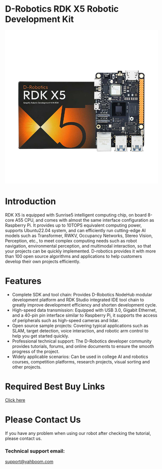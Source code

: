 # D-Robotics RDK X5 Robotic Development Kit
![](https://github.com/YahboomTechnology/RDK-X5-Board/blob/main/RDK-X5-Board.jpg)
# Introduction
RDK X5 is equipped with Sunrise5 intelligent computing chip, on board 8-core A55 CPU, and comes with almost the same interface configuration as Raspberry Pi. It provides up to 10TOPS equivalent computing power, supports Ubuntu22.04 system, and can efficiently run cutting-edge AI models such as Transformer, RWKV, Occupancy Networks, Stereo Vision, Perception, etc., to meet complex computing needs such as robot navigation, environmental perception, and multimodal interaction, so that your projects can be quickly implemented. D-robotics provides it with more than 100 open source algorithms and applications to help customers develop their own projects efficiently.
# Features
* Complete SDK and tool chain: Provides D-Robotics NodeHub modular development platform and RDK Studio integrated IDE tool chain to greatly improve development efficiency and shorten development cycle.
* High-speed data transmission: Equipped with USB 3.0, Gigabit Ethernet, and a 40-pin pin interface similar to Raspberry Pi, it supports the access of peripherals such as high-speed cameras and lidar.
* Open source sample projects: Covering typical applications such as SLAM, target detection, voice interaction, and robotic arm control to help you get started quickly.
* Professional technical support: The D-Robotics developer community provides tutorials, forums, and online documents to ensure the smooth progress of the project.
* Widely applicable scenarios: Can be used in college AI and robotics courses, competition platforms, research projects, visual sorting and other projects.
# Required Best Buy Links
[Click here](https://category.yahboom.net/products/rdk-x5)

# Please Contact Us
If you have any problem when using our robot after checking the tutorial, please contact us.

### Technical support email: 
support@yahboom.com

